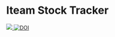 # Iteam Stock Tracker

<a href="https://app.travis-ci.com/github/qchen59/CSC510G30/jobs/534646341"><img src="https://app.travis-ci.com/qchen59/CSC510G30.svg?branch=main"> 
<a href="https://zenodo.org/badge/latestdoi/400632417"><img src="https://zenodo.org/badge/400632417.svg" alt="DOI"></a>


